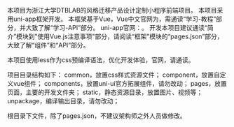 本项目为浙江大学DTBLAB的风格迁移产品设计定制小程序前端项目。
本项目采用uni-app框架开发。
本框架基于Vue，Vue中文官网为[](https://cn.vuejs.org/)，需通读“学习-教程”部分，并大致了解“学习-API”部分。
uni-app官网：[](https://uniapp.dcloud.io/)。
开发本项目建议通读“简介”模块到"使用Vue.js注意事项"部分，请阅读“框架”模块的“pages.json”部分，大致了解“组件”和“API”部分。

本项目使用less作为css预编译语法，优化开发体验，官网[](http://lesscss.cn/)，请通读。

项目目录结构如下：
common，放置css样式资源文件；
component，放置自定义vue组件；
components，放置uni-ui官方拓展组件，请勿改动；
pages，放置页面，主要的开发文件夹；
static，静态资源目录，放置图片、视频等；
unpackage，编译输出目录，请勿改动；

根目录下文件，除了pages.json，不建议架构师之外人员做修改。
